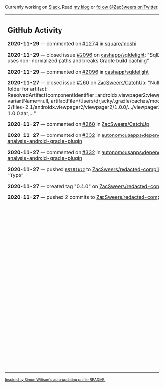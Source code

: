 Currently working on [Slack](https://slack.com/). Read [my blog](https://zacsweers.dev/) or [follow @ZacSweers on Twitter](https://twitter.com/ZacSweers).

<table><tr><td valign="top" width="60%">

## GitHub Activity
<!-- githubActivity starts -->
**2020-11-29** — commented on [#1274](https://github.com/square/moshi/issues/1274#issuecomment-735418304) in [square/moshi](https://api.github.com/repos/square/moshi)

**2020-11-29** — closed issue [#2096](https://api.github.com/repos/cashapp/sqldelight/issues/2096) on [cashapp/sqldelight](https://api.github.com/repos/cashapp/sqldelight): "SqlDelightTask uses non-normalized paths and breaks Gradle build caching"

**2020-11-29** — commented on [#2096](https://github.com/cashapp/sqldelight/issues/2096#issuecomment-735403555) in [cashapp/sqldelight](https://api.github.com/repos/cashapp/sqldelight)

**2020-11-27** — closed issue [#260](https://api.github.com/repos/ZacSweers/CatchUp/issues/260) on [ZacSweers/CatchUp](https://api.github.com/repos/ZacSweers/CatchUp): "Null extracted folder for artifact: ResolvedArtifact(componentIdentifier=androidx.viewpager2:viewpager2:1.0.0, variantName=null, artifactFile=/Users/drjacky/.gradle/caches/modules-2/files-2.1/androidx.viewpager2/viewpager2/1.0.0/.../viewpager2-1.0.0.aar,..."

**2020-11-27** — commented on [#260](https://github.com/ZacSweers/CatchUp/issues/260#issuecomment-735035479) in [ZacSweers/CatchUp](https://api.github.com/repos/ZacSweers/CatchUp)

**2020-11-27** — commented on [#332](https://github.com/autonomousapps/dependency-analysis-android-gradle-plugin/issues/332#issuecomment-735035383) in [autonomousapps/dependency-analysis-android-gradle-plugin](https://api.github.com/repos/autonomousapps/dependency-analysis-android-gradle-plugin)

**2020-11-27** — commented on [#332](https://github.com/autonomousapps/dependency-analysis-android-gradle-plugin/issues/332#issuecomment-735034985) in [autonomousapps/dependency-analysis-android-gradle-plugin](https://api.github.com/repos/autonomousapps/dependency-analysis-android-gradle-plugin)

**2020-11-27** — pushed [`0878fb72`](https://github.com/ZacSweers/redacted-compiler-plugin/commit/0878fb72e041bd047e6669a719f9320e6ac9ad12) to [ZacSweers/redacted-compiler-plugin](https://api.github.com/repos/ZacSweers/redacted-compiler-plugin): "Typo"

**2020-11-27** — created tag "0.4.0" on [ZacSweers/redacted-compiler-plugin](https://api.github.com/repos/ZacSweers/redacted-compiler-plugin)

**2020-11-27** — pushed 2 commits to [ZacSweers/redacted-compiler-plugin](https://api.github.com/repos/ZacSweers/redacted-compiler-plugin).
<!-- githubActivity ends -->
</td><td valign="top" width="40%">

## On My Blog
<!-- blog starts -->
**2020-07-13** — [Time in UI Programming](https://www.zacsweers.dev/time-in-ui/)

**2020-07-08** — [Tick Tock: Desugaring and Timezones](https://www.zacsweers.dev/ticktock-desugaring-timezones/)

**2020-06-11** — [Kotlin Symbol Processing: Early Thoughts](https://www.zacsweers.dev/kotlin-symbol-processor-early-thoughts/)

**2020-05-01** — [Dagger Party Tricks: Extension Functions](https://www.zacsweers.dev/dagger-party-tricks-extension-functions/)

**2020-04-03** — [Making My WFH Life Bearable](https://www.zacsweers.dev/making-wfh-life-bearable/)

**2020-03-16** — [Android's Built-in ProGuard Rules: The Missing Guide](https://www.zacsweers.dev/android-proguard-rules/)

**2020-03-09** — [Stories from Josephine](https://www.zacsweers.dev/stories-from-josephine/)

**2020-02-05** — [It's Nothing](https://www.zacsweers.dev/its-nothing/)

**2020-01-21** — [Butterfly Effects](https://www.zacsweers.dev/butterfly-effects/)

**2019-12-13** — [How to Take a Six Month Sabbatical](https://www.zacsweers.dev/how-to-take-a-six-month-sabbatical/)
<!-- blog ends -->
More on [zacsweers.dev](https://zacsweers.dev/)
</td></tr></table>

<sub><a href="https://simonwillison.net/2020/Jul/10/self-updating-profile-readme/">Inspired by Simon Willison's auto-updating profile README.</a></sub>